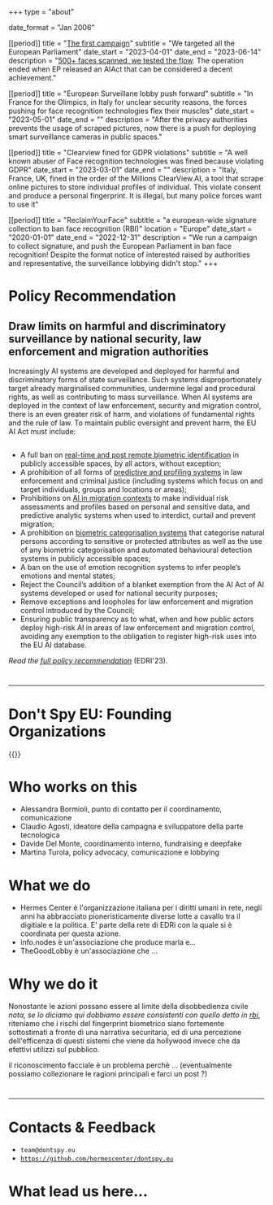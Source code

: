 +++
type = "about"

date_format = "Jan 2006"

[[period]]
  title = "[The first campaign](//dontspyonus.eu)"
  subtitle = "We targeted all the European Parliament"
  date_start = "2023-04-01"
  date_end = "2023-06-14"
  description = "[500+ faces scanned, we tested the flow](//dontspyonus.eu/post/squared-faces/). The operation ended when EP released an AIAct that can be considered a decent achievement."

[[period]]
  title = "European Surveillane lobby push forward"
  subtitle = "In France for the Olimpics, in Italy for unclear security reasons, the forces pushing for face recognition technologies flex their muscles"
  date_start = "2023-05-01"
  date_end = ""
  description = "After the privacy authorities prevents the usage of scraped pictures, now there is a push for deploying smart surveillance cameras in public spaces."

[[period]]
  title = "Clearview fined for GDPR violations"
  subtitle = "A well known abuser of Face recognition technologies was fined because violating GDPR"
  date_start = "2023-03-01"
  date_end = ""
  description = "Italy, France, UK, fined in the order of the Millions ClearView.AI, a tool that scrape online pictures to store individual profiles of individual. This violate consent and produce a personal fingerprint. It is illegal, but many police forces want to use it"

[[period]]
  title = "ReclaimYourFace"
  subtitle = "a european-wide signature collection to ban face recognition (RBI)"
  location = "Europe"
  date_start = "2020-01-01"
  date_end = "2022-12-31"
  description = "We run a campaign to collect signature, and push the European Parliament in ban face recognition! Despite the format notice of interested raised by authorities and representative, the surveillance lobbying didn't stop."
+++

# Policy Recommendation 

## Draw limits on harmful and discriminatory surveillance by national security, law enforcement and migration authorities

Increasingly AI systems are developed and deployed for harmful and discriminatory forms of state surveillance. Such systems disproportionately target already marginalised communities, undermine legal and procedural rights, as well as contributing to mass surveillance. When AI systems are deployed in the context of law enforcement, security and migration control, there is an even greater risk of harm, and violations of fundamental rights and the rule of law. To maintain public oversight and prevent harm, the EU AI Act must include:

##

* A full ban on [real-time and post remote biometric identification](//edri.org/wp-content/uploads/2022/05/Prohibit-RBI-in-publicly-accessible-spaces-Civil-Society-Amendments-AI-Act-FINAL.pdf) in publicly accessible spaces, by all actors, without exception;
* A prohibition of all forms of [predictive and profiling systems](//www.fairtrials.org/articles/news/ai-act-eu-must-ban-predictive-ai-systems-in-policing-and-criminal-justice/) in law enforcement and criminal justice (including systems which focus on and target individuals, groups and locations or areas);
* Prohibitions on [AI in migration contexts](//edri.org/our-work/civil-society-calls-for-the-eu-ai-act-to-better-protect-people-on-the-move/) to make individual risk assessments and profiles based on personal and sensitive data, and predictive analytic systems when used to interdict, curtail and prevent migration;
* A prohibition on [biometric categorisation systems](//www.accessnow.org/wp-content/uploads/2022/05/Amendments-to-the-AI-Acts-treatment-of-biometric-categorisation.pdf) that categorise natural persons according to sensitive or protected attributes as well as the use of any biometric categorisation and automated behavioural detection systems in publicly accessible spaces;
* A ban on the use of emotion recognition systems to infer people’s emotions and mental states;
* Reject the Council’s addition of a blanket exemption from the AI Act of AI systems developed or used for national security purposes;
* Remove exceptions and loopholes for law enforcement and migration control introduced by the Council;
* Ensuring public transparency as to what, when and how public actors deploy high-risk AI in areas of law enforcement and migration control, avoiding any exemption to the obligation to register high-risk uses into the EU AI database.

_Read the [full policy recommendation](//edri.org/wp-content/uploads/2023/07/Civil-society-AI-Act-trilogues-statement.pdf)_ (EDRI'23).

#

---

# Don't Spy EU: Founding Organizations

{{<founding-organizations>}}

# Who works on this

* Alessandra Bormioli, punto di contatto per il coordinamento, comunicazione 
* Claudio Agosti, ideatore della campagna e sviluppatore della parte tecnologica
* Davide Del Monte, coordinamento interno, fundraising e deepfake
* Martina Turola, policy advocacy, comunicazione e lobbying

# What we do

* Hermes Center è l'organizzazione italiana per i diritti umani in rete, negli anni ha abbracciato pioneristicamente diverse lotte a cavallo tra il digitiale e la politica. E' parte della rete di EDRi con la quale si è coordinata per questa azione.
* info.nodes è un'associazione che produce marla e...
* TheGoodLobby è un'associazione che ...

# Why we do it

Nonostante le azioni possano essere al limite della disobbedienza civile _nota, se lo diciamo qui dobbiamo essere consistenti con quello detto in [rbi](/rbi)_, riteniamo che i rischi del fingerprint biometrico siano fortemente sottostimati a fronte di una narrativa securitaria, ed di una percezione dell'efficenza di questi sistemi che viene da hollywood invece che da efettivi utilizzi sul pubblico.

il riconoscimento facciale è un problema perchè ... (eventualmente possiamo collezionare le ragioni principali e farci un post ?)

# 

---

# Contacts & Feedback

* `team@dontspy.eu`
* [`https://github.com/hermescenter/dontspy.eu`](//github.com/hermescenter/dontspy.eu)

# What lead us here...
